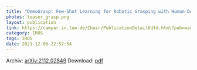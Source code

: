```yaml
---
title: "DemoGrasp: Few-Shot Learning for Robotic Grasping with Human Demonstration"
photos: teaser_grasp.png
layout: publication
link: https://campar.in.tum.de/Chair/PublicationDetail6dfd.html?pub=wang2021demograsp
category: IROS
tags: IROS
date: 2021-12-06 22:57:54
---
```


Archiv: [arXiv:2112.02849](https://arxiv.org/abs/2112.02849)
Download: [pdf](https://arxiv.org/pdf/2112.02849.pdf)

